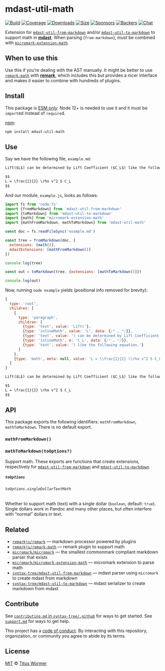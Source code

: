 # mdast-util-math

[![Build][build-badge]][build]
[![Coverage][coverage-badge]][coverage]
[![Downloads][downloads-badge]][downloads]
[![Size][size-badge]][size]
[![Sponsors][sponsors-badge]][collective]
[![Backers][backers-badge]][collective]
[![Chat][chat-badge]][chat]

Extension for [`mdast-util-from-markdown`][from-markdown] and/or
[`mdast-util-to-markdown`][to-markdown] to support math in **[mdast][]**.
When parsing (`from-markdown`), must be combined with
[`micromark-extension-math`][extension].

## When to use this

Use this if you’re dealing with the AST manually.
It might be better to use [`remark-math`][remark-math] with **[remark][]**,
which includes this but provides a nicer interface and makes it easier to
combine with hundreds of plugins.

## Install

This package is [ESM only](https://gist.github.com/sindresorhus/a39789f98801d908bbc7ff3ecc99d99c):
Node 12+ is needed to use it and it must be `import`ed instead of `require`d.

[npm][]:

```sh
npm install mdast-util-math
```

## Use

Say we have the following file, `example.md`:

```markdown
Lift($L$) can be determined by Lift Coefficient ($C_L$) like the following equation.

$$
L = \frac{1}{2} \rho v^2 S C_L
$$
```

And our module, `example.js`, looks as follows:

```js
import fs from 'node:fs'
import {fromMarkdown} from 'mdast-util-from-markdown'
import {toMarkdown} from 'mdast-util-to-markdown'
import {math} from 'micromark-extension-math'
import {mathFromMarkdown, mathToMarkdown} from 'mdast-util-math'

const doc = fs.readFileSync('example.md')

const tree = fromMarkdown(doc, {
  extensions: [math()],
  mdastExtensions: [mathFromMarkdown()]
})

console.log(tree)

const out = toMarkdown(tree, {extensions: [mathToMarkdown()]})

console.log(out)
```

Now, running `node example` yields (positional info removed for brevity):

```js
{
  type: 'root',
  children: [
    {
      type: 'paragraph',
      children: [
        {type: 'text', value: 'Lift('},
        {type: 'inlineMath', value: 'L', data: {/* … */}},
        {type: 'text', value: ') can be determined by Lift Coefficient ('},
        {type: 'inlineMath', e: 'C_L', data: {/* … */}},
        {type: 'text', value: ') like the following equation.'}
      ]
    },
    {type: 'math', meta: null, value: 'L = \\frac{1}{2} \\rho v^2 S C_L', data: {/* … */}}
  ]
}
```

```markdown
Lift($L$) can be determined by Lift Coefficient ($C_L$) like the following equation.

$$
L = \frac{1}{2} \rho v^2 S C_L
$$
```

## API

This package exports the following identifiers: `mathFromMarkdown`,
`mathToMarkdown`.
There is no default export.

### `mathFromMarkdown()`

### `mathToMarkdown(toOptions?)`

Support math.
These exports are functions that create extensions, respectively for
[`mdast-util-from-markdown`][from-markdown] and
[`mdast-util-to-markdown`][to-markdown].

##### `toOptions`

###### `toOptions.singleDollarTextMath`

Whether to support math (text) with a single dollar (`boolean`, default:
`true`).
Single dollars work in Pandoc and many other places, but often interfere with
“normal” dollars in text.

## Related

*   [`remarkjs/remark`][remark]
    — markdown processor powered by plugins
*   [`remarkjs/remark-math`][remark-math]
    — remark plugin to support math
*   [`micromark/micromark`][micromark]
    — the smallest commonmark compliant markdown parser that exists
*   [`micromark/micromark-extension-math`][extension]
    — micromark extension to parse math
*   [`syntax-tree/mdast-util-from-markdown`][from-markdown]
    — mdast parser using `micromark` to create mdast from markdown
*   [`syntax-tree/mdast-util-to-markdown`][to-markdown]
    — mdast serializer to create markdown from mdast

## Contribute

See [`contributing.md` in `syntax-tree/.github`][contributing] for ways to get
started.
See [`support.md`][support] for ways to get help.

This project has a [code of conduct][coc].
By interacting with this repository, organization, or community you agree to
abide by its terms.

## License

[MIT][license] © [Titus Wormer][author]

<!-- Definitions -->

[build-badge]: https://github.com/syntax-tree/mdast-util-math/workflows/main/badge.svg

[build]: https://github.com/syntax-tree/mdast-util-math/actions

[coverage-badge]: https://img.shields.io/codecov/c/github/syntax-tree/mdast-util-math.svg

[coverage]: https://codecov.io/github/syntax-tree/mdast-util-math

[downloads-badge]: https://img.shields.io/npm/dm/mdast-util-math.svg

[downloads]: https://www.npmjs.com/package/mdast-util-math

[size-badge]: https://img.shields.io/bundlephobia/minzip/mdast-util-math.svg

[size]: https://bundlephobia.com/result?p=mdast-util-math

[sponsors-badge]: https://opencollective.com/unified/sponsors/badge.svg

[backers-badge]: https://opencollective.com/unified/backers/badge.svg

[collective]: https://opencollective.com/unified

[chat-badge]: https://img.shields.io/badge/chat-discussions-success.svg

[chat]: https://github.com/syntax-tree/unist/discussions

[npm]: https://docs.npmjs.com/cli/install

[license]: license

[author]: https://wooorm.com

[contributing]: https://github.com/syntax-tree/.github/blob/HEAD/contributing.md

[support]: https://github.com/syntax-tree/.github/blob/HEAD/support.md

[coc]: https://github.com/syntax-tree/.github/blob/HEAD/code-of-conduct.md

[mdast]: https://github.com/syntax-tree/mdast

[remark]: https://github.com/remarkjs/remark

[remark-math]: https://github.com/remarkjs/remark-math

[from-markdown]: https://github.com/syntax-tree/mdast-util-from-markdown

[to-markdown]: https://github.com/syntax-tree/mdast-util-to-markdown

[micromark]: https://github.com/micromark/micromark

[extension]: https://github.com/micromark/micromark-extension-math
